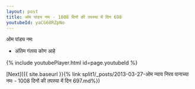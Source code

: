 ```yaml
---
layout: post
title: ओम पांड्य नमः - 1008 दिनों की तपस्या में दिन 698
youtubeId: yaCG68RZpNo
---
```

 
 
 ओम पांड्य नमः  
 
 -  अंतिम गंतव्य कोण आहे 
 
  
 
  
 
 
 
 
 
 


{% include youtubePlayer.html id=page.youtubeId %}
 
[Next]({{ site.baseurl }}{% link  split1/_posts/2013-03-27-ओम न्याय निरव पानाच्या नमः - 1008 दिनों की तपस्या में दिन 697.md%})
 
